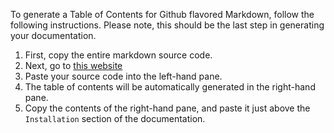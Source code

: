 To generate a Table of Contents for Github flavored Markdown, follow the following instructions. Please note, this should be the last step in generating your documentation.

1. First, copy the entire markdown source code.
2. Next, go to [this website](https://ecotrust-canada.github.io/markdown-toc/)
3. Paste your source code into the left-hand pane.
4. The table of contents will be automatically generated in the right-hand pane.
5. Copy the contents of the right-hand pane, and paste it just above the `Installation` section of the documentation.
